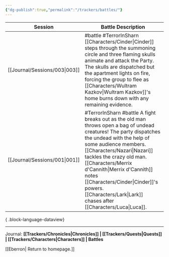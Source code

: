 ```yaml
---
{"dg-publish":true,"permalink":"/trackers/battles/"}
---
```


| Session                          | Battle Description                                                                                                                                                                                                                                                                            |
| -------------------------------- | --------------------------------------------------------------------------------------------------------------------------------------------------------------------------------------------------------------------------------------------------------------------------------------------- |
| [[Journal/Sessions/003\|003]] | #battle #TerrorInSharn [[Characters/Cinder\|Cinder]] steps through the summoning circle and three flaming skulls animate and attack the Party. The skulls are dispatched but the apartment lights on fire, forcing the group to flee as [[Characters/Wultram Kazkov\|Wultram Kazkov]]'s home burns down with any remaining evidence.        |
| [[Journal/Sessions/001\|001]] | #TerrorInSharn #battle A fight breaks out as the old man throws open a bag of undead creatures! The party dispatches the undead with the help of some audience members. [[Characters/Nazari\|Nazari]] tackles the crazy old man. [[Characters/Merrix d'Cannith\|Merrix d'Cannith]] notes [[Characters/Cinder\|Cinder]]'s powers. [[Characters/Lark\|Lark]] chases after [[Characters/Luca\|Luca]]. |

{ .block-language-dataview}

---

Journal: **[[Trackers/Chronicles\|Chronicles]] | [[Trackers/Quests\|Quests]] |  [[Trackers/Characters\|Characters]] | Battles**

[[Eberron\| Return to homepage.]]